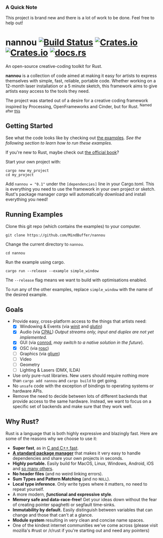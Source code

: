 
### A Quick Note

This project is brand new and there is a lot of work to be done. Feel free to
help out!

# nannou [![Build Status](https://travis-ci.org/MindBuffer/nannou.svg?branch=master)](https://travis-ci.org/MindBuffer/nannou) [![Crates.io](https://img.shields.io/crates/v/nannou.svg)](https://crates.io/crates/nannou) [![Crates.io](https://img.shields.io/crates/l/nannou.svg)](https://github.com/MindBuffer/nannou/blob/master/LICENSE-MIT) [![docs.rs](https://docs.rs/nannou/badge.svg)](https://docs.rs/nannou/)


An open-source creative-coding toolkit for Rust.

**nannou** is a collection of code aimed at making it easy for artists to
express themselves with simple, fast, reliable, portable code.  Whether working
on a 12-month laser installation or a 5 minute sketch, this framework aims to
give artists easy access to the tools they need.

The project was started out of a desire for a creative coding framework inspired
by Processing, OpenFrameworks and Cinder, but for Rust. <sup>Named after
[this](https://www.youtube.com/watch?v=A-Pkx37kYf4)</sup>

## Getting Started

See what the code looks like by checking out [the
examples](https://github.com/MindBuffer/nannou/tree/master/examples). *See the
following section to learn how to run these examples.*

If you're new to Rust, maybe check out [the official
  book](https://doc.rust-lang.org/book/)?

Start your own project with:
```
cargo new my_project
cd my_project
```
Add `nannou = "0.1"` under the `[dependencies]` line in your Cargo.toml.  This
is everything you need to use the framework in your own project or sketch.
Rust's package manager *cargo* will automatically download and install
everything you need!

## Running Examples

Clone this git repo (which contains the examples) to your computer.
```
git clone https://github.com/MindBuffer/nannou
```
Change the current directory to `nannou`.
```
cd nannou
```
Run the example using cargo.
```
cargo run --release --example simple_window
```
The `--release` flag means we want to build with optimisations enabled.

To run any of the other examples, replace `simple_window` with the name of the
desired example.

## Goals

- Provide easy, cross-platform access to the things that artists need:
    - [x] Windowing & Events (via [winit](https://crates.io/crates/winit) and
      [glutin](https://crates.io/crates/glutin))
    - [x] Audio (via [CPAL](https://crates.io/crates/cpal)) *Output streams
      only, input and duplex are not yet implemented.*
    - [x] GUI (via [conrod](https://crates.io/crates/conrod), *may switch to a
      native solution in the future*).
    - [x] OSC (via [rosc](https://crates.io/crates/rosc))
    - [ ] Graphics (via [glium](https://crates.io/crates/glium))
    - [ ] Video
    - [ ] Geometry
    - [ ] Lighting & Lasers (DMX, ILDA)
- Use only pure-rust libraries. New users should require nothing more than
  `cargo add nannou` and `cargo build` to get going.
- No `unsafe` code with the exception of bindings to operating systems or
  hardware APIs.
- Remove the need to decide between lots of different backends that provide
  access to the same hardware. Instead, we want to focus on a specific set of
  backends and make sure that they work well.

## Why Rust?

Rust is a language that is both highly expressive and blazingly fast. Here are
some of the reasons why we choose to use it:

- **Super fast**, as in [C and
  C++ fast](https://benchmarksgame.alioth.debian.org/u64q/compare.php?lang=rust&lang2=gpp).
- [**A standard package manager**](https://crates.io/) that makes it very
  easy to handle dependencies and share your own projects in seconds.
- **Highly portable.** Easily build for MacOS, Linux, Windows, Android, iOS and
  [so many others](https://forge.rust-lang.org/platform-support.html).
- **No header files** (and no weird linking errors).
- **Sum Types and Pattern Matching** (and no `NULL`).
- **Local type inference**. Only write types where it matters, no need to repeat
  yourself.
- A more modern, **ƒunctional and expressive style**.
- **Memory safe and data-race-free!** Get your ideas down without the fear of
  creating pointer spaghetti or segfault time-sinks.
- **Immutability by default.** Easily distinguish between variables that can
  change and those that can't at a glance.
- **Module system** resulting in very clean and concise name spaces.
- One of the kindest internet communities we've come across (please visit
  mozilla's #rust or /r/rust if you're starting out and need any pointers)
